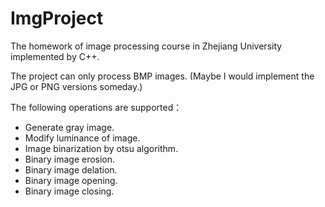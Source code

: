 # ImgProject

The homework of image processing course in Zhejiang University implemented by C++.

The project can only process BMP images. (Maybe I would implement the JPG or PNG versions someday.)

The following operations are supported：

- Generate gray image.  
- Modify luminance of image.  
- Image binarization by otsu algorithm.  
- Binary image erosion.  
- Binary image delation.  
- Binary image opening.  
- Binary image closing.  

